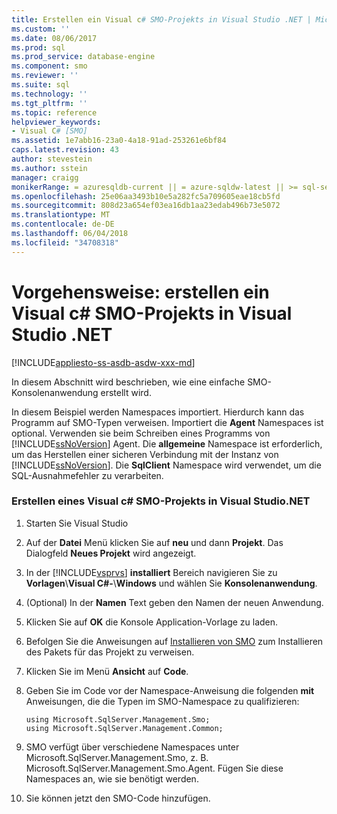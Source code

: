 ```yaml
---
title: Erstellen ein Visual c# SMO-Projekts in Visual Studio .NET | Microsoft Docs
ms.custom: ''
ms.date: 08/06/2017
ms.prod: sql
ms.prod_service: database-engine
ms.component: smo
ms.reviewer: ''
ms.suite: sql
ms.technology: ''
ms.tgt_pltfrm: ''
ms.topic: reference
helpviewer_keywords:
- Visual C# [SMO]
ms.assetid: 1e7abb16-23a0-4a18-91ad-253261e6bf84
caps.latest.revision: 43
author: stevestein
ms.author: sstein
manager: craigg
monikerRange: = azuresqldb-current || = azure-sqldw-latest || >= sql-server-2016 || = sqlallproducts-allversions
ms.openlocfilehash: 25e06aa3493b10e5a282fc5a709605eae18cb5fd
ms.sourcegitcommit: 808d23a654ef03ea16db1aa23edab496b73e5072
ms.translationtype: MT
ms.contentlocale: de-DE
ms.lasthandoff: 06/04/2018
ms.locfileid: "34708318"
---
```

# <a name="how-to-create-a-visual-c-smo-project-in-visual-studio-net"></a>Vorgehensweise: erstellen ein Visual c# SMO-Projekts in Visual Studio .NET
[!INCLUDE[appliesto-ss-asdb-asdw-xxx-md](../../includes/appliesto-ss-asdb-asdw-xxx-md.md)]

  In diesem Abschnitt wird beschrieben, wie eine einfache SMO-Konsolenanwendung erstellt wird.  
  
 In diesem Beispiel werden Namespaces importiert. Hierdurch kann das Programm auf SMO-Typen verweisen. Importiert die **Agent** Namespaces ist optional. Verwenden sie beim Schreiben eines Programms von [!INCLUDE[ssNoVersion](../../includes/ssnoversion-md.md)] Agent. Die **allgemeine** Namespace ist erforderlich, um das Herstellen einer sicheren Verbindung mit der Instanz von [!INCLUDE[ssNoVersion](../../includes/ssnoversion-md.md)]. Die **SqlClient** Namespace wird verwendet, um die SQL-Ausnahmefehler zu verarbeiten.  
  
### <a name="creating-a-visual-c-smo-project-in-visual-studionet"></a>Erstellen eines Visual c# SMO-Projekts in Visual Studio.NET  
  
1. Starten Sie Visual Studio
  
2. Auf der **Datei** Menü klicken Sie auf **neu** und dann **Projekt**.  Das Dialogfeld **Neues Projekt** wird angezeigt.   
  
3. In der [!INCLUDE[vsprvs](../../includes/vsprvs-md.md)] **installiert** Bereich navigieren Sie zu **Vorlagen**\\**Visual C#-**\\**Windows** und wählen Sie **Konsolenanwendung**.  
  
4. (Optional) In der **Namen** Text geben den Namen der neuen Anwendung.  

5. Klicken Sie auf **OK** die Konsole Application-Vorlage zu laden.  

6. Befolgen Sie die Anweisungen auf [Installieren von SMO](installing-smo.md) zum Installieren des Pakets für das Projekt zu verweisen.
  
7. Klicken Sie im Menü **Ansicht** auf **Code**.
    
8. Geben Sie im Code vor der Namespace-Anweisung die folgenden **mit** Anweisungen, die die Typen im SMO-Namespace zu qualifizieren:
  
    ```  
    using Microsoft.SqlServer.Management.Smo;  
    using Microsoft.SqlServer.Management.Common;  
    ```  
  
15. SMO verfügt über verschiedene Namespaces unter Microsoft.SqlServer.Management.Smo, z. B. Microsoft.SqlServer.Management.Smo.Agent. Fügen Sie diese Namespaces an, wie sie benötigt werden.  
  
16. Sie können jetzt den SMO-Code hinzufügen.  
  
  

